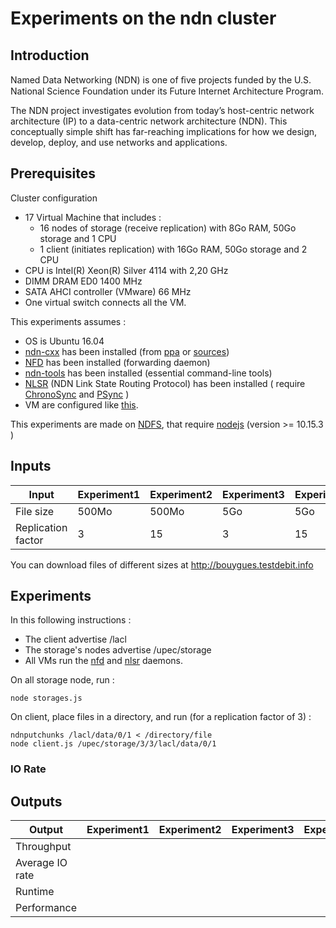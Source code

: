 # Experiments on the ndn cluster

## Introduction

Named Data Networking (NDN) is one of ﬁve projects funded by the U.S. National Science Foundation under its Future Internet Architecture Program.

The NDN project investigates evolution from today’s host-centric network architecture (IP) to a data-centric network architecture (NDN). This conceptually simple shift has far-reaching implications for how we design, develop, deploy, and use networks and applications. 

## Prerequisites

Cluster configuration

 - 17 Virtual Machine that includes :
	- 16 nodes of storage (receive replication) with 8Go RAM, 50Go storage and 1 CPU
	- 1 client (initiates replication) with 16Go RAM, 50Go storage and 2 CPU
 - CPU is Intel(R) Xeon(R) Silver 4114 with 2,20 GHz
 - DIMM DRAM ED0 1400 MHz
 - SATA AHCI controller (VMware) 66 MHz
 - One virtual switch connects all the VM.

This experiments assumes :

 - OS is Ubuntu 16.04
 - [ndn-cxx](http://named-data.net/doc/ndn-cxx/current/) has been installed (from [ppa](https://named-data.net/doc/NFD/current/INSTALL.html) or [sources](https://github.com/named-data/ndn-cxx))
 - [NFD](https://github.com/named-data/NFD) has been installed (forwarding daemon)
 - [ndn-tools](https://github.com/named-data/ndn-tools) has been installed (essential command-line tools)
 - [NLSR](https://github.com/named-data/NLSR) (NDN Link State Routing Protocol) has been installed ( require [ChronoSync](https://github.com/named-data/ChronoSync) and [PSync](https://github.com/named-data/PSync) )
 - VM are configured like [this](https://github.com/LudovicFoltete/configuration).

This experiments are made on [NDFS](https://github.com/mistersound/ndfs-evaluation), that require [nodejs](https://nodejs.org/en/download/) (version >= 10.15.3 )

## Inputs

|Input             | Experiment1 | Experiment2 | Experiment3 | Experiment4|
|------------------|-------------|-------------|-------------|------------|
|File size         | 500Mo       | 500Mo       | 5Go         | 5Go        |
|Replication factor| 3           | 15          | 3           | 15         |

You can download files of different sizes at http://bouygues.testdebit.info

## Experiments

In this following instructions :

 - The client advertise /lacl
 - The storage's nodes advertise /upec/storage
 - All VMs run the [nfd](https://github.com/named-data/NLSR) and [nlsr](https://github.com/named-data/NLSR) daemons.

On all storage node, run : 

	node storages.js

On client, place files in a directory, and run (for a replication factor of 3) :

	ndnputchunks /lacl/data/0/1 < /directory/file
	node client.js /upec/storage/3/3/lacl/data/0/1

### IO Rate



## Outputs

|     Output    | Experiment1 | Experiment2 | Experiment3 | Experiment4|
|---------------|-------------|-------------|-------------|------------|
|  Throughput   |
|Average IO rate|
|    Runtime    |
|  Performance  |